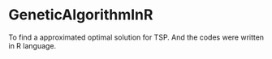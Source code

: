 # GeneticAlgorithmInR
To find a approximated optimal solution for TSP. And the codes were written in R language.
